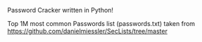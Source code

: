 Password Cracker written in Python!

Top 1M most common Passwords list (passwords.txt) taken from https://github.com/danielmiessler/SecLists/tree/master
